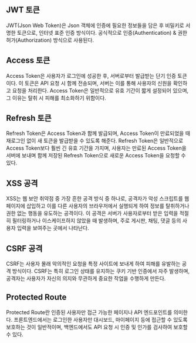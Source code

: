 <h2>JWT 토큰</h2>

JWT(Json Web Token)은 Json 객체에 인증에 필요한 정보들을 담은 후 비밀키로 서명한 토큰으로, 인터넷 표준 인증 방식이다. 공식적으로 인증(Authentication) & 권한허가(Authorization) 방식으로 사용된다.

<h2>Access 토큰</h2>

Access Token은 사용자가 로그인에 성공한 후, 서버로부터 발급받는 단기 인증 토큰이다. 이 토큰은 API 요청 시 함께 전송되며, 서버는 이를 통해 사용자의 신원을 확인하고 요청을 처리한다. Access Token은 일반적으로 유효 기간이 짧게 설정되어 있으며, 그 이유는 탈취 시 피해를 최소화하기 위함이다.

<h2>Refresh 토큰</h2>

Refresh Token은 Access Token과 함께 발급되며, Access Token이 만료되었을 때 재로그인 없이 새 토큰을 발급받을 수 있도록 해준다. Refresh Token은 일반적으로 Access Token보다 훨씬 긴 유효 기간을 가지며, 사용자는 만료된 Access Token을 서버에 보내며 함께 저장된 Refresh Token으로 새로운 Access Token을 요청할 수 있다.

<h2>XSS 공격</h2>

XSS는 웹 보안 취약점 중 가장 흔한 공격 방식 중 하나로, 공격자가 악성 스크립트를 웹 페이지에 삽입하고 이를 다른 사용자의 브라우저에서 실행되게 하여 정보를 탈취하거나 권한 없는 행동을 유도하는 공격이다. 이 공격은 서버가 사용자로부터 받은 입력을 적절히 필터링하거나 이스케이프하지 않았을 때 발생하며, 주로 게시판, 채팅, 댓글 등의 사용자 입력을 보여주는 곳에서 나타난다.

<h2>CSRF 공격</h2>

CSRF는 사용자 몰래 악의적인 요청을 특정 사이트에 보내게 하여 피해를 유발하는 공격 방식이다. CSRF는 특히 로그인 상태를 유지하는 쿠키 기반 인증에서 자주 발생하며, 공격자는 사용자가 자신의 의지와 무관하게 중요한 작업을 수행하게 만든다.

<h2>Protected Route</h2>

Protected Route란 인증된 사용자만 접근 가능한 페이지나 API 엔드포인트를 의미한다. 프론트엔드에서는 로그인한 사용자만 대시보드, 마이페이지 등에 접근할 수 있도록 보호하는 것이 일반적이며, 백엔드에서도 API 요청 시 인증 및 인가를 검사하여 보호할 수 있다.
